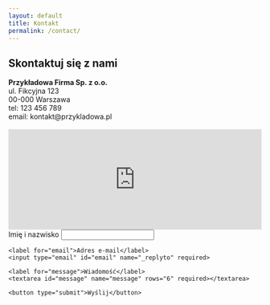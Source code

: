 ```yaml
---
layout: default
title: Kontakt
permalink: /contact/
---
```


## Skontaktuj się z nami

<div class="contact-info-map-flex">
  <div class="contact-info-block">
    <strong>Przykładowa Firma Sp. z o.o.</strong><br>
    ul. Fikcyjna 123<br>
    00-000 Warszawa<br>
    tel: 123 456 789<br>
    email: kontakt@przykladowa.pl<br>
    <br>
  </div>
  <div class="contact-map-block">
    <iframe
      src="https://www.google.com/maps?q=ul.+Fikcyjna+123,+Warszawa&output=embed"
      width="100%"
      height="200"
      style="border:0;"
      allowfullscreen=""
      loading="lazy"
      referrerpolicy="no-referrer-when-downgrade">
    </iframe>
  </div>
</div>

<div class="contact-form-container">
  <form class="contact-form" method="POST" action="https://formspree.io/f/your-form-id">
    <label for="name">Imię i nazwisko</label>
    <input type="text" id="name" name="name" required>

    <label for="email">Adres e-mail</label>
    <input type="email" id="email" name="_replyto" required>

    <label for="message">Wiadomość</label>
    <textarea id="message" name="message" rows="6" required></textarea>

    <button type="submit">Wyślij</button>
  </form>
</div>
